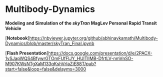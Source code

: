 # Multibody-Dynamics
__Modeling and Simulation of the _skyTran_ MagLev Personal Rapid Transit Vehicle__

[__Notebook__]https://nbviewer.jupyter.org/github/abhinavkamath/Multibody-Dynamics/blob/master/skyTran_Final.ipynb

[__Flash Presentation__]https://docs.google.com/presentation/d/e/2PACX-1vSJapWQS4BfywrGTOmFUfFlJY_HUlTIlMB-DfrtLV-nmVnSO-M907KWsNTgXaM133qKshVrIaZiE88T/pub?start=false&loop=false&delayms=3000
